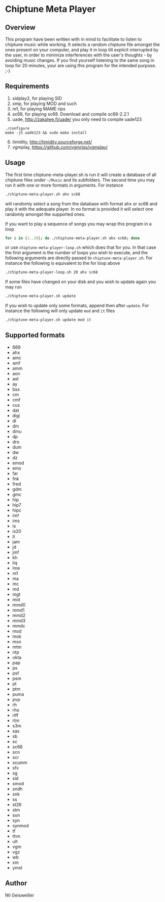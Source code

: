 # Chiptune Meta Player

## Overview

This program have been written with in mind to facilitate to listen to
chiptune music while working. It selects a random chiptune file
amongst the ones present on your computer, and play it in loop till
explicit interrupted by the user, in order to minimize interferences
with the user's thoughts - by avoiding music changes. If you find
yourself listening to the same song in loop for 20 minutes, your are
using this program for the intended purpose. ;-)

## Requirements

1. sidplay2, for playing SID
2. xmp, for playing MOD and such 
3. m1, for playing MAME rips
4. sc68, for playing sc68. Download and compile sc68-2.2.1
5. uade, http://zakalwe.fi/uade/ you only need to compile uade123
```
./configure
make -j5 uade123 && sudo make install
```
6. timidity, http://timidity.sourceforge.net/
7. vgmplay, https://github.com/vgmrips/vgmplay/

## Usage

The first time chiptune-meta-player.sh is run it will create a
database of all chiptune files under `~/Music` and its subfolders. The
second time you may run it with one or more formats in arguments. For
instance

```bash
./chiptune-meta-player.sh ahx sc68
```

will randomly select a song from the database with format ahx or sc68
and play it with the adequate player. In no format is provided it will
select one randomly amongst the supported ones.

If you want to play a sequence of songs you may wrap this program in a
loop

```bash
for i in {1..20}; do ./chiptune-meta-player.sh ahx sc68; done
```

or use `chiptune-meta-player-loop.sh` which does that for you. In that
case the first argument is the number of loops you wish to execute,
and the following arguments are directly passed to
`chiptune-meta-player.sh`. For instance the following is equivalent to
the for loop above

```bash
./chiptune-meta-player-loop.sh 20 ahx sc68
```

If some files have changed on your disk and you wish to update again
you may run

```bash
./chiptune-meta-player.sh update
```

If you wish to update only some formats, append then after
`update`. For instance the following will only update `mod` and `it`
files

```bash
./chiptune-meta-player.sh update mod it
```

## Supported formats

- 669
- ahx
- amc
- amf
- amm
- aon
- ast
- ay
- bss
- cm
- cmf
- cus
- dat
- digi
- dl
- dm
- dmu
- dp
- dro
- dum
- dw
- dz
- emod
- ems
- far
- fnk
- fred
- gdm
- gmc
- hip
- hip7
- hipc
- imf
- ims
- is
- is20
- it
- jam
- jd
- jmf
- kh
- liq
- lme
- m1
- ma
- mc
- md
- mgt
- mid
- mmd0
- mmd1
- mmd2
- mmd3
- mmdc
- mod
- mok
- mso
- mtm
- ntp
- okta
- pap
- ps
- psf
- psm
- pt
- ptm
- puma
- pvp
- rh
- rho
- riff
- rtm
- s3m
- sas
- sb
- sc
- sc68
- scn
- scr
- scumm
- sfx
- sg
- sid
- smod
- sndh
- snk
- ss
- st26
- stm
- sun
- syn
- synmod
- tf
- thm
- ult
- vgm
- vgz
- wb
- xm
- ymst

## Author

Nil Geisweiller
